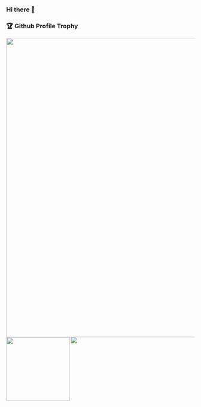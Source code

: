 ### Hi there 👋

### 🏆 Github Profile Trophy
<img width=800 src="https://github-profile-trophy.vercel.app/?username=Wilkware&column=8&margin-w=15"/>
<div>
  <img height="170" align="left" src="https://github-readme-stats.vercel.app/api?username=Wilkware&count_private=true&include_all_commits=true" />
  <img src="https://github-readme-stats.vercel.app/api/top-langs/?username=Wilkware&layout=compact" />
</div>

<!--
**Wilkware/Wilkware** is a ✨ _special_ ✨ repository because its `README.md` (this file) appears on your GitHub profile.

Here are some ideas to get you started:

- 🔭 I’m currently working on ...
- 🌱 I’m currently learning ...
- 👯 I’m looking to collaborate on ...
- 🤔 I’m looking for help with ...
- 💬 Ask me about ...
- 📫 How to reach me: ...
- 😄 Pronouns: ...
- ⚡ Fun fact: ...
-->
